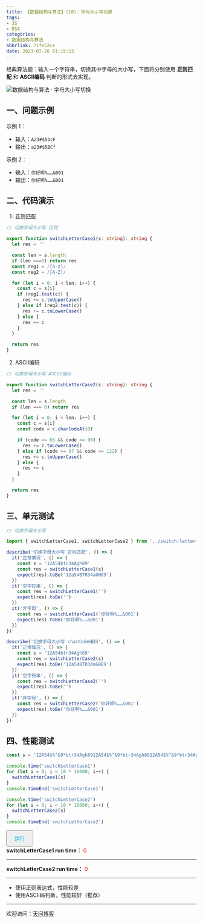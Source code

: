 ```yaml
---
title: 【数据结构与算法】(18)：字母大小写切换
tags:
- JS
- DSA
categories:
- 数据结构与算法
abbrlink: 71fe52ce
date: 2023-07-26 01:15:13
---
```


经典算法题：输入一个字符串，切换其中字母的大小写，下面将分别使用 **正则匹配** 和 **ASCII编码** 判断的形式去实现。

![数据结构与算法 · 字母大小写切换](https://tiven.cn/static/img/img-dsa-01-6Q5tuJKvFrD-nx9eIVizq.jpg)

[//]: # (<!-- more -->)

## 一、问题示例

示例 1：

* 输入：`A23#$5bcF`
* 输出：`a23#$5BCf`

示例 2：

* 输入：`你好啊%……&001`
* 输出：`你好啊%……&001`

## 二、代码演示

1. 正则匹配

```typescript
// 切换字母大小写 正则

export function switchLetterCase1(s: string): string {
  let res = ''

  const len = s.length
  if (len ===0) return res
  const reg1 = /[a-z]/
  const reg2 = /[A-Z]/

  for (let i = 0; i < len; i++) {
    const c = s[i]
    if (reg1.test(c)) {
      res += c.toUpperCase()
    } else if (reg2.test(c)) {
      res += c.toLowerCase()
    } else {
      res += c
    }
  }

  return res
}
```

2. ASCII编码

```typescript
// 切换字母大小写 ASCII编码

export function switchLetterCase2(s: string): string {
  let res = ''

  const len = s.length
  if (len === 0) return res

  for (let i = 0; i < len; i++) {
    const c = s[i]
    const code = c.charCodeAt(0)

    if (code >= 65 && code <= 90) {
      res += c.toLowerCase()
    } else if (code >= 97 && code <= 122) {
      res += c.toUpperCase()
    } else {
      res += c
    }
  }

  return res
}
```

## 三、单元测试

```typescript
// 切换字母大小写

import { switchLetterCase1, switchLetterCase2 } from '../switch-letter-case.ts'

describe('切换字母大小写 正则匹配', () => {
  it('正常情况', () => {
    const s = '12A54btr34Agh89'
    const res = switchLetterCase1(s)
    expect(res).toBe('12a54BTR34aGH89')
  })
  it('空字符串', () => {
    const res = switchLetterCase1('')
    expect(res).toBe('')
  })
  it('非字母', () => {
    const res = switchLetterCase1('你好啊%……&001')
    expect(res).toBe('你好啊%……&001')
  })
})

describe('切换字母大小写 charCode编码', () => {
  it('正常情况', () => {
    const s = '12A54btr34Agh89'
    const res = switchLetterCase2(s)
    expect(res).toBe('12a54BTR34aGH89')
  })
  it('空字符串', () => {
    const res = switchLetterCase2('')
    expect(res).toBe('')
  })
  it('非字母', () => {
    const res = switchLetterCase2('你好啊%……&001')
    expect(res).toBe('你好啊%……&001')
  })
})
```

## 四、性能测试

```typescript
const s = '12A54$%^&9*btr34Agh8912A54$%^&9*btr34Agh8912A54$%^&9*btr34Agh8912A54$%^&9*btr34Agh89'

console.time('switchLetterCase1')
for (let i = 0; i < 10 * 10000; i++) {
  switchLetterCase1(s)
}
console.timeEnd('switchLetterCase1')

console.time('switchLetterCase2')
for (let i = 0; i < 10 * 10000; i++) {
  switchLetterCase2(s)
}
console.timeEnd('switchLetterCase2')
```

<div>
  <button style='padding: 10px 20px; color: #00b1fb;' class='rotate-btn' onclick='run()'>运行</button>
  <br>
  <b>switchLetterCase1 run time：</b>  <span style='color: red;' class='box1-ms'>0</span>
  <hr>
  <b>switchLetterCase2 run time：</b>  <span style='color: red;' class='box2-ms'>0</span>
  <hr>
</div>
<script>
  // 切换字母大小写 正则

  function switchLetterCase1(s) {
    let res = ''

    const len = s.length
    if (len ===0) return res
    const reg1 = /[a-z]/
    const reg2 = /[A-Z]/

    for (let i = 0; i < len; i++) {
      const c = s[i]
      if (reg1.test(c)) {
        res += c.toUpperCase()
      } else if (reg2.test(c)) {
        res += c.toLowerCase()
      } else {
        res += c
      }
    }

    return res
  }

  // 切换字母大小写 ASCII编码
  function switchLetterCase2(s) {
    let res = ''

    const len = s.length
    if (len === 0) return res

    for (let i = 0; i < len; i++) {
      const c = s[i]
      const code = c.charCodeAt(0)

      if (code >= 65 && code <= 90) {
        res += c.toLowerCase()
      } else if (code >= 97 && code <= 122) {
        res += c.toUpperCase()
      } else {
        res += c
      }
    }

    return res
  }
  
  function run() {
    const s = '12A54$%^&9*btr34Agh8912A54$%^&9*btr34Agh8912A54$%^&9*btr34Agh8912A54$%^&9*btr34Agh89'

    let s1 = performance.now()
    for (let i = 0; i < 10 * 10000; i++) {
      switchLetterCase1(s)
    }
    document.querySelector('.box1-ms').innerText = performance.now() - s1 + ' ms'

    let s2 = performance.now()
    for (let i = 0; i < 10 * 10000; i++) {
      switchLetterCase2(s)
    }
    document.querySelector('.box2-ms').innerText = performance.now() - s2 + ' ms'
  }
</script>

* 使用正则表达式，性能较差
* 使用ASCII码判断，性能较好（推荐）

---

欢迎访问：[天问博客](https://tiven.cn/p/71fe52ce/ "天问博客-专注于大前端技术")

